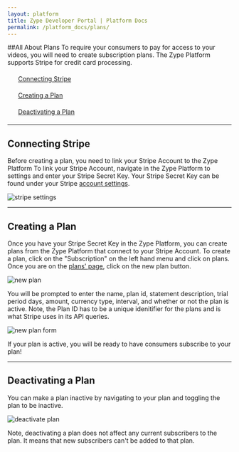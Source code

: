 ```yaml
---
layout: platform
title: Zype Developer Portal | Platform Docs
permalink: /platform_docs/plans/
---
```

##All About Plans
To require your consumers to pay for access to your videos, you will need to create subscription plans.
The Zype Platform supports Stripe for credit card processing.

<div style="width: 100%;">
<div style="margin: 20px;"><span class="fa fa-file-text" style="margin-right: 4px;"></span>
<a href="#1">
Connecting Stripe</a>
</div>
<div style="margin: 20px;"><span class="fa fa-file-text" style="margin-right: 4px;"></span>
<a href="#2">
Creating a Plan</a>
</div>
<div style="margin: 20px;"><span class="fa fa-file-text" style="margin-right: 4px;"></span>
<a href="#3">
Deactivating a Plan</a>
</div>
</div>

<hr id="1">

## Connecting Stripe
Before creating a plan, you need to link your Stripe Account to the Zype Platform
To link your Stripe Account, navigate in the Zype Platform to settings and enter your
Stripe Secret Key. Your Stripe Secret Key can be found under your Stripe [account settings](https://dashboard.stripe.com/account/apikeys).

![stripe settings](http://i.imgur.com/ho1jPpL.png)

<hr id="2">

## Creating a Plan
Once you have your Stripe Secret Key in the Zype Platform, you can create plans from the
Zype Platform that connect to your Stripe Account. To create a plan, click on the
"Subscription" on the left hand menu and click on plans. Once you are on the [plans' page](https://admin.zype.com/plans),
click on the new plan button.

![new plan](http://i.imgur.com/TZemOeL.png)

You will be prompted to enter the name, plan id, statement description, trial period days,
amount, currency type, interval, and whether or not the plan is active. Note, the Plan ID has to
be a unique idenitifier for the plans and is what Stripe uses in its API queries.

![new plan form](http://i.imgur.com/X4ElIgg.png)

If your plan is active, you will be ready to have consumers subscribe to your plan!

<hr id="3">

## Deactivating a Plan
You can make a plan inactive by navigating to your plan and toggling the plan to be
inactive.

![deactivate plan](http://i.imgur.com/ykZhpKD.png)

Note, deactivating a plan does not affect any current subscribers to the plan.
It means that new subscribers can't be added to that plan.
